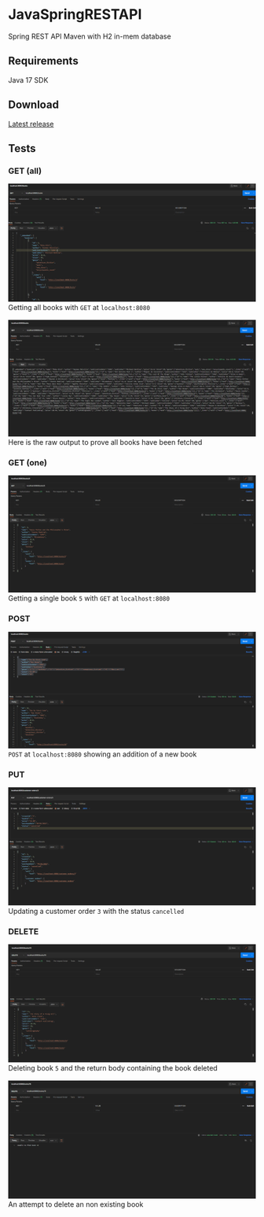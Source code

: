 # JavaSpringRESTAPI
 Spring REST API Maven with H2 in-mem database
## Requirements
Java 17 SDK
## Download
[Latest release](https://github.com/sandy6078/JavaSpringRESTAPI/releases/tag/0.0.1)
## Tests
### GET (all)
![get_all_books](screenshots/get_all_books.png)
<br>
Getting all books with `GET` at `localhost:8080`
<br>
<br>
![get_all_books_raw](screenshots/get_all_books_raw.png)
Here is the raw output to prove all books have been fetched
<br>
### GET (one)
![get_book_5](screenshots/get_book_5.png)
Getting a single book `5` with `GET` at `localhost:8080`
<br>
### POST
![post_book](screenshots/post_book.png)
`POST` at `localhost:8080` showing an addition of a new book
<br>
### PUT
![put_customer_order_3](screenshots/put_customer_order_3.png)
Updating a customer order `3` with the status `cancelled`
<br>
### DELETE
![delete_book_15](screenshots/delete_book_15.png)
<br>
Deleting book `5` and the return body containing the book deleted
<br>
<br>
![delete_book_15_2](screenshots/delete_book_15_2.png)
<br>
An attempt to delete an non existing book

